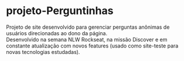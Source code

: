 # projeto-Perguntinhas
Projeto de site desenvolvido para gerenciar perguntas anônimas de usuários direcionadas ao dono da página. <br>
Desenvolvido na semana NLW Rockseat, na missão Discover e em constante atualização com novos features (usado como site-teste para novas tecnologias estudadas).
